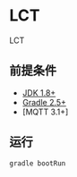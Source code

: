 # LCT
LCT

## 前提条件
- [JDK 1.8+](http://www.oracle.com/technetwork/java/javase/downloads/index.html)
- [Gradle 2.5+](http://gradle.org/gradle-download/)
- [MQTT 3.1+]

## 运行
```SHELL
gradle bootRun
```